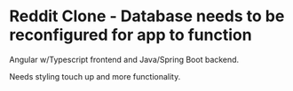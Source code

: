 # Reddit Clone - **Database needs to be reconfigured for app to function**

Angular w/Typescript frontend and Java/Spring Boot backend.

Needs styling touch up and more functionality.
